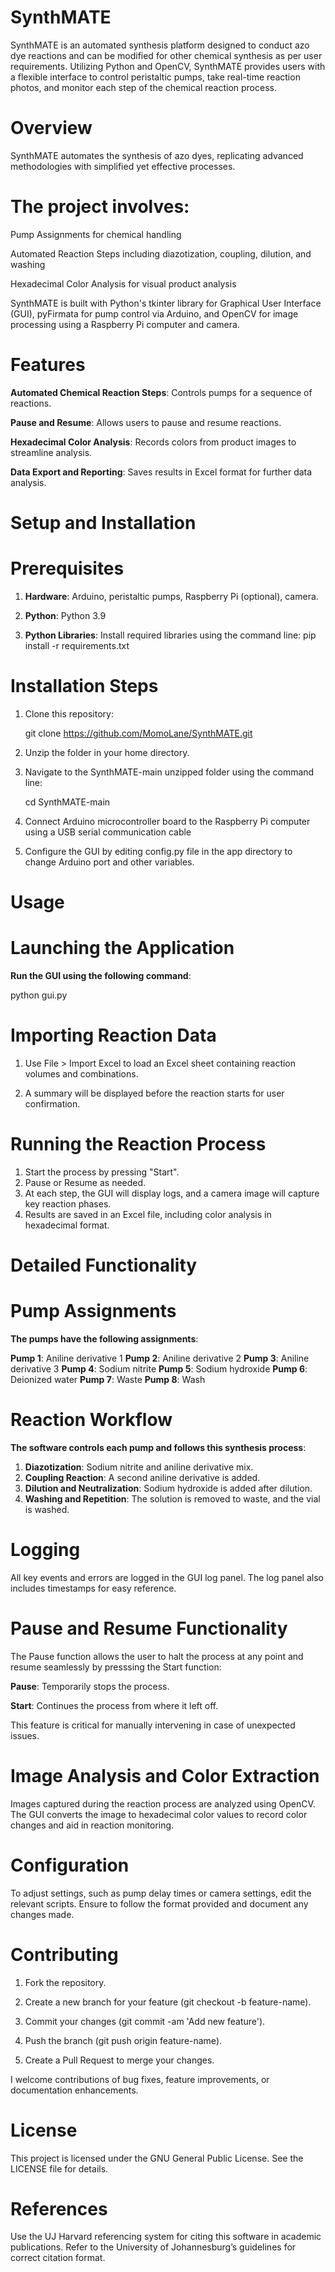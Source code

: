 # SynthMATE 

SynthMATE is an automated synthesis platform designed to conduct azo dye reactions and can be modified for other chemical synthesis as per user requirements. Utilizing Python and OpenCV, SynthMATE provides users with a flexible interface to control peristaltic pumps, take real-time reaction photos, and monitor each step of the chemical reaction process.

# Overview

SynthMATE automates the synthesis of azo dyes, replicating advanced methodologies with simplified yet effective processes. 

# The project involves:

Pump Assignments for chemical handling

Automated Reaction Steps including diazotization, coupling, dilution, and washing

Hexadecimal Color Analysis for visual product analysis

SynthMATE is built with Python's tkinter library for Graphical User Interface (GUI), pyFirmata for pump control via Arduino, and OpenCV for image processing using a Raspberry Pi computer and camera.

# Features

**Automated Chemical Reaction Steps**: Controls pumps for a sequence of reactions.

**Pause and Resume**: Allows users to pause and resume reactions.

**Hexadecimal Color Analysis**: Records colors from product images to streamline analysis.

**Data Export and Reporting**: Saves results in Excel format for further data analysis.

# Setup and Installation

# Prerequisites

1. **Hardware**: Arduino, peristaltic pumps, Raspberry Pi (optional), camera.

2. **Python**: Python 3.9

3. **Python Libraries**: Install required libraries using the command line: pip install -r requirements.txt

# Installation Steps

1. Clone this repository: 
   
   
      git clone https://github.com/MomoLane/SynthMATE.git


2. Unzip the folder in your home directory.
   

3. Navigate to the SynthMATE-main unzipped folder using the command line: 
   
   
      cd SynthMATE-main

4. Connect Arduino microcontroller board to the Raspberry Pi computer using a USB serial communication cable

5. Configure the GUI by editing config.py file in the app directory to change Arduino port and other variables.

# Usage

# Launching the Application

**Run the GUI using the following command**:

python gui.py

# Importing Reaction Data

1. Use File > Import Excel to load an Excel sheet containing reaction volumes and combinations.


2. A summary will be displayed before the reaction starts for user confirmation.

# Running the Reaction Process

1. Start the process by pressing "Start".
2. Pause or Resume as needed.
3. At each step, the GUI will display logs, and a camera image will capture key reaction phases.
4. Results are saved in an Excel file, including color analysis in hexadecimal format.

# Detailed Functionality

# Pump Assignments

**The pumps have the following assignments**:

**Pump 1**: Aniline derivative 1
**Pump 2**: Aniline derivative 2
**Pump 3**: Aniline derivative 3
**Pump 4**: Sodium nitrite
**Pump 5**: Sodium hydroxide
**Pump 6**: Deionized water
**Pump 7**: Waste
**Pump 8**: Wash

# Reaction Workflow

**The software controls each pump and follows this synthesis process**:

1. **Diazotization**: Sodium nitrite and aniline derivative mix.
2. **Coupling Reaction**: A second aniline derivative is added.
3. **Dilution and Neutralization**: Sodium hydroxide is added after dilution.
4. **Washing and Repetition**: The solution is removed to waste, and the vial is washed.

# Logging

All key events and errors are logged in the GUI log panel. The log panel also includes timestamps for easy reference.

# Pause and Resume Functionality

The Pause function allows the user to halt the process at any point and resume seamlessly by presssing the Start function:

**Pause**: Temporarily stops the process.

**Start**: Continues the process from where it left off.

This feature is critical for manually intervening in case of unexpected issues.

# Image Analysis and Color Extraction

Images captured during the reaction process are analyzed using OpenCV. The GUI converts the image to hexadecimal color values to record color changes and aid in reaction monitoring.

# Configuration

To adjust settings, such as pump delay times or camera settings, edit the relevant scripts. Ensure to follow the format provided and document any changes made.

# Contributing

1. Fork the repository.

2. Create a new branch for your feature (git checkout -b feature-name).
3. Commit your changes (git commit -am 'Add new feature').
4. Push the branch (git push origin feature-name).
5. Create a Pull Request to merge your changes.

I welcome contributions of bug fixes, feature improvements, or documentation enhancements.

# License

This project is licensed under the GNU General Public License. See the LICENSE file for details.

# References

Use the UJ Harvard referencing system for citing this software in academic publications. Refer to the University of Johannesburg’s guidelines for correct citation format.
